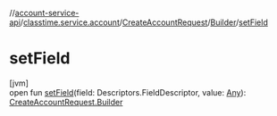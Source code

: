 //[account-service-api](../../../../index.md)/[classtime.service.account](../../index.md)/[CreateAccountRequest](../index.md)/[Builder](index.md)/[setField](set-field.md)

# setField

[jvm]\
open fun [setField](set-field.md)(field: Descriptors.FieldDescriptor, value: [Any](https://kotlinlang.org/api/latest/jvm/stdlib/kotlin/-any/index.html)): [CreateAccountRequest.Builder](index.md)
